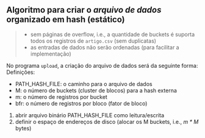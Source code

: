 ## Algoritmo para criar o _arquivo de dados_ organizado em hash (estático)
> - sem páginas de overflow, i.e., a quantidade de buckets é suporta todos os registros de `artigo.csv` (sem duplicatas)
> - as entradas de dados não serão ordenadas (para facilitar a implementação)

No programa `upload`, a criação do arquivo de dados será da seguinte forma: <br>
Definições:
- PATH_HASH_FILE: o caminho para o arquivo de dados
- M:              o número de buckets (cluster de blocos) para a hash externa
- m:              o número de registros por bucket
- bfr:            o número de registros por bloco (fator de bloco)

1. abrir arquivo binário PATH_HASH_FILE como leitura/escrita
2. definir o espaço de endereços de disco (alocar os M buckets, i.e., _m * M_ bytes)

